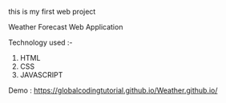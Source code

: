 this is my first web project

Weather Forecast Web Application

Technology used :-

1. HTML
2. CSS
3. JAVASCRIPT

Demo : https://globalcodingtutorial.github.io/Weather.github.io/
